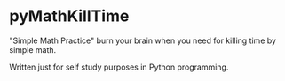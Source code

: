 pyMathKillTime
==============

"Simple Math Practice" burn your brain when you need for killing time by simple math.

Written just for self study purposes in Python programming.

